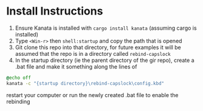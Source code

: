 # Install Instructions

1. Ensure Kanata is installed with `cargo install kanata` (assuming cargo is installed)
2. Type `<Win-r>` then `shell:startup` and copy the path that is opened
3. Git clone this repo into that directory, for future examples it will be assumed that the repo is in a directory called `rebind-capslock`
4. In the startup directory (ie the parent directory of the gir repo), create a .bat file and make it something along the lines of

```bat
@echo off
kanata -c "{startup directory}\rebind-capslock\config.kbd"
```

restart your computer or run the newly created .bat file to enable the rebinding
